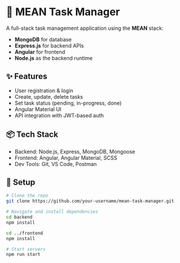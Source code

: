 # 📝 MEAN Task Manager

A full-stack task management application using the **MEAN** stack:

- **MongoDB** for database
- **Express.js** for backend APIs
- **Angular** for frontend
- **Node.js** as the backend runtime

## ✨ Features

- User registration & login
- Create, update, delete tasks
- Set task status (pending, in-progress, done)
- Angular Material UI
- API integration with JWT-based auth

## 📦 Tech Stack

- Backend: Node.js, Express, MongoDB, Mongoose
- Frontend: Angular, Angular Material, SCSS
- Dev Tools: Git, VS Code, Postman

## 🚀 Setup

```bash
# Clone the repo
git clone https://github.com/your-username/mean-task-manager.git

# Navigate and install dependencies
cd backend
npm install

cd ../frontend
npm install

# Start servers
npm run start

